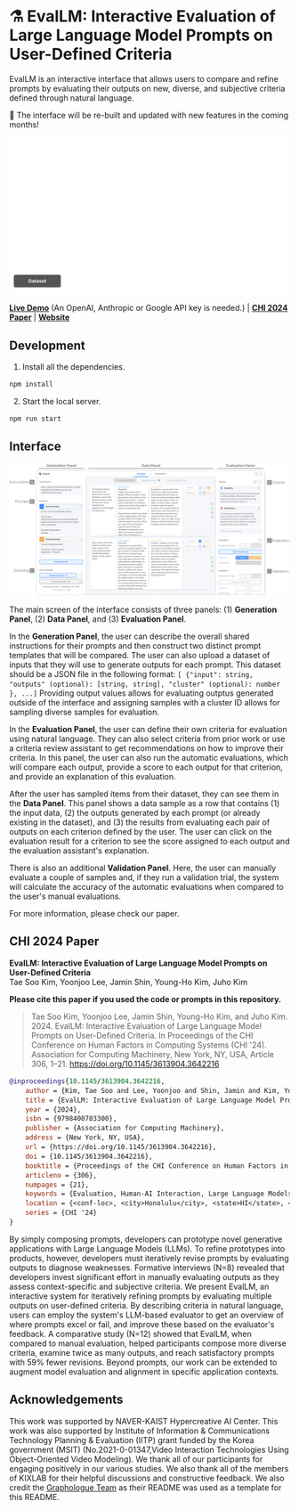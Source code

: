 # ⚗️ EvalLM: Interactive Evaluation of Large Language Model Prompts on User-Defined Criteria

EvalLM is an interactive interface that allows users to compare and refine prompts by evaluating their outputs on new, diverse, and subjective criteria defined through natural language.

📢 The interface will be re-built and updated with new features in the coming months!

![](./media/teaser.gif)

[**Live Demo**](https://evallm.kixlab.org/demo) (An OpenAI, Anthropic or Google API key is needed.) | [**CHI 2024 Paper**](https://doi.org/10.1145/3613904.3642216) | [**Website**](https://evallm.kixlab.org/)

## Development

1. Install all the dependencies.

```bash
npm install
```

2. Start the local server.

```bash
npm run start
```

## Interface

![](./media/interface.png)

The main screen of the interface consists of three panels: (1) **Generation Panel**, (2) **Data Panel**, and (3) **Evaluation Panel**.

In the **Generation Panel**, the user can describe the overall shared instructions for their prompts and then construct two distinct prompt templates that will be compared. The user can also upload a dataset of inputs that they will use to generate outputs for each prompt. This dataset should be a JSON file in the following format: `[ {"input": string, "outputs" (optional): [string, string], "cluster" (optional): number }, ...]` Providing output values allows for evaluating outptus generated outside of the interface and assigning samples with a cluster ID allows for sampling diverse samples for evaluation.

In the **Evaluation Panel**, the user can define their own criteria for evaluation using natural language. They can also select criteria from prior work or use a criteria review assistant to get recommendations on how to improve their criteria. In this panel, the user can also run the automatic evaluations, which will compare each output, provide a score to each output for that criterion, and provide an explanation of this evaluation.

After the user has sampled items from their dataset, they can see them in the **Data Panel**. This panel shows a data sample as a row that contains (1) the input data, (2) the outputs generated by each prompt (or already existing in the dataset), and (3) the results from evaluating each pair of outputs on each criterion defined by the user. The user can click on the evaluation result for a criterion to see the score assigned to each output and the evaluation assistant's explanation.

There is also an additional **Validation Panel**. Here, the user can manually evaluate a couple of samples and, if they run a validation trial, the system will calculate the accuracy of the automatic evaluations when compared to the user's manual evaluations.

For more information, please check our paper.


## CHI 2024 Paper

**EvalLM: Interactive Evaluation of Large Language Model Prompts on User-Defined Criteria**<br />
Tae Soo Kim, Yoonjoo Lee, Jamin Shin, Young-Ho Kim, Juho Kim

**Please cite this paper if you used the code or prompts in this repository.**

> Tae Soo Kim, Yoonjoo Lee, Jamin Shin, Young-Ho Kim, and Juho Kim. 2024. EvalLM: Interactive Evaluation of Large Language Model Prompts on User-Defined Criteria. In Proceedings of the CHI Conference on Human Factors in Computing Systems (CHI '24). Association for Computing Machinery, New York, NY, USA, Article 306, 1–21. https://doi.org/10.1145/3613904.3642216

```bibtex
@inproceedings{10.1145/3613904.3642216,
    author = {Kim, Tae Soo and Lee, Yoonjoo and Shin, Jamin and Kim, Young-Ho and Kim, Juho},
    title = {EvalLM: Interactive Evaluation of Large Language Model Prompts on User-Defined Criteria},
    year = {2024},
    isbn = {9798400703300},
    publisher = {Association for Computing Machinery},
    address = {New York, NY, USA},
    url = {https://doi.org/10.1145/3613904.3642216},
    doi = {10.1145/3613904.3642216},
    booktitle = {Proceedings of the CHI Conference on Human Factors in Computing Systems},
    articleno = {306},
    numpages = {21},
    keywords = {Evaluation, Human-AI Interaction, Large Language Models, Natural Language Generation},
    location = {<conf-loc>, <city>Honolulu</city>, <state>HI</state>, <country>USA</country>, </conf-loc>},
    series = {CHI '24}
}
```

By simply composing prompts, developers can prototype novel generative applications with Large Language Models (LLMs). To refine prototypes into products, however, developers must iteratively revise prompts by evaluating outputs to diagnose weaknesses. Formative interviews (N=8) revealed that developers invest significant effort in manually evaluating outputs as they assess context-specific and subjective criteria. We present EvalLM, an interactive system for iteratively refining prompts by evaluating multiple outputs on user-defined criteria. By describing criteria in natural language, users can employ the system's LLM-based evaluator to get an overview of where prompts excel or fail, and improve these based on the evaluator's feedback. A comparative study (N=12) showed that EvalLM, when compared to manual evaluation, helped participants compose more diverse criteria, examine twice as many outputs, and reach satisfactory prompts with 59% fewer revisions. Beyond prompts, our work can be extended to augment model evaluation and alignment in specific application contexts. 

## Acknowledgements

This work was supported by NAVER-KAIST Hypercreative AI Center. This work was also supported by Institute of Information & Communications Technology Planning & Evaluation (IITP) grant funded by the Korea government (MSIT) (No.2021-0-01347,Video Interaction Technologies Using Object-Oriented Video Modeling). We thank all of our participants for engaging positively in our various studies. We also thank all of the members of KIXLAB for their helpful discussions and constructive feedback. We also credit the [Graphologue Team](https://github.com/ucsd-creativitylab/graphologue) as their README was used as a template for this README.